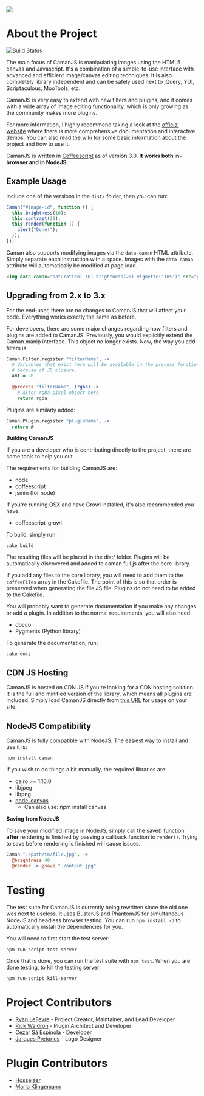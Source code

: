 <img src="http://camanjs.com/imgs/logo.png" />

# About the Project

[![Build Status](https://secure.travis-ci.org/meltingice/CamanJS.png)](http://travis-ci.org/meltingice/CamanJS)

The main focus of CamanJS is manipulating images using the HTML5 canvas and Javascript. It's a combination of a simple-to-use interface with advanced and efficient image/canvas editing techniques. It is also completely library independent and can be safely used next to jQuery, YUI, Scriptaculous, MooTools, etc.

CamanJS is very easy to extend with new filters and plugins, and it comes with a wide array of image editing functionality, which is only growing as the community makes more plugins.

For more information, I highly recommend taking a look at the [official website](http://camanjs.com) where there is more comprehensive documentation and interactive demos. You can also [read the wiki](https://github.com/meltingice/CamanJS/wiki) for some basic information about the project and how to use it.

CamanJS is written in [Coffeescript](http://coffeescript.org) as of version 3.0. **It works both in-browser and in NodeJS.**

## Example Usage

Include one of the versions in the `dist/` folder, then you can run:

```js
Caman("#image-id", function () {
  this.brightness(10);
  this.contrast(20);
  this.render(function () {
    alert("Done!");
  });
});
```

Caman also supports modifying images via the `data-caman` HTML attribute. Simply separate each instruction with a space. Images with the `data-caman` attribute will automatically be modified at page load.

```html
<img data-caman="saturation(-10) brightness(20) vignette('10%')" src="path/to/image.jpg">
```

## Upgrading from 2.x to 3.x

For the end-user, there are no changes to CamanJS that will affect your code. Everything works exactly the same as before.

For developers, there are some major changes regarding how filters and plugins are added to CamanJS. Previously, you would explicitly extend the Caman.manip interface. This object no longer exists. Now, the way you add filters is:

``` coffeescript
Caman.Filter.register "filterName", ->
  # Variables that exist here will be available in the process function
  # because of JS closure.
  amt = 20

  @process "filterName", (rgba) ->
    # Alter rgba pixel object here
    return rgba
```

Plugins are similarly added:

``` coffeescript
Caman.Plugin.register "pluginName", ->
  return @
```

**Building CamanJS**

If you are a developer who is contributing directly to the project, there are some tools to help you out.

The requirements for building CamanJS are:

* node
* coffeescript
* jsmin (for node)

If you're running OSX and have Growl installed, it's also recommended you have:

* coffeescript-growl

To build, simply run:

```
cake build
```

The resulting files will be placed in the dist/ folder. Plugins will be automatically discovered and added to caman.full.js after the core library.

If you add any files to the core library, you will need to add them to the `coffeeFiles` array in the Cakefile. The point of this is so that order is preserved when generating the file JS file. Plugins do not need to be added to the Cakefile.

You will probably want to generate documentation if you make any changes or add a plugin. In addition to the normal requirements, you will also need:

* docco
* Pygments (Python library)

To generate the documentation, run:

```
cake docs
```

## CDN JS Hosting

CamanJS is hosted on CDN JS if you're looking for a CDN hosting solution. It is the full and minified version of the library, which means all plugins are included. Simply load CamanJS directly from [this URL](http://cdnjs.cloudflare.com/ajax/libs/camanjs/3.1.1/caman.full.min.js) for usage on your site.

## NodeJS Compatibility

CamanJS is fully compatible with NodeJS. The easiest way to install and use it is:

```
npm install caman
```

If you wish to do things a bit manually, the required libraries are:

* cairo >= 1.10.0
* libjpeg
* libpng
* [node-canvas](https://github.com/LearnBoost/node-canvas)
  * Can also use: npm install canvas

**Saving from NodeJS**

To save your modified image in NodeJS, simply call the save() function **after** rendering is finished by passing a callback function to `render()`. Trying to save before rendering is finished will cause issues.

``` coffeescript
Caman "./path/to/file.jpg", ->
  @brightness 40
  @render -> @save "./output.jpg"
```

# Testing

The test suite for CamanJS is currently being rewritten since the old one was next to useless. It uses BusterJS and PhantomJS for simultaneous NodeJS and headless browser testing. You can run `npm install -d` to automatically install the dependencies for you.

You will need to first start the test server:

```
npm run-script test-server
```

Once that is done, you can run the test suite with `npm test`. When you are done testing, to kill the testing server:

```
npm run-script kill-server
```

# Project Contributors

* [Ryan LeFevre](http://twitter.com/meltingice) - Project Creator, Maintainer, and Lead Developer
* [Rick Waldron](http://twitter.com/rwaldron) - Plugin Architect and Developer
* [Cezar Sá Espinola](http://twitter.com/cezarsa) - Developer
* [Jarques Pretorius](http://twitter.com/jarques) - Logo Designer

# Plugin Contributors

* [Hosselaer](https://github.com/Hosselaer)
* [Mario Klingemann](http://www.quasimondo.com)
